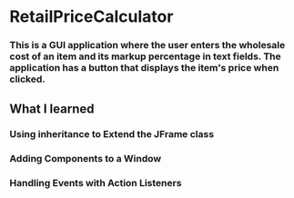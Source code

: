 # RetailPriceCalculator

### This is a GUI application where the user enters the wholesale cost of an item and its markup percentage in text fields. The application has a button that displays the item's price when clicked.

## What I learned
### Using inheritance to Extend the JFrame class
### Adding Components to a Window
### Handling Events with Action Listeners
